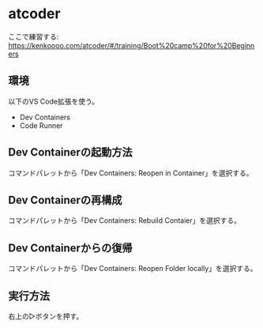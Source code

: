 # atcoder

ここで練習する:
https://kenkoooo.com/atcoder/#/training/Boot%20camp%20for%20Beginners

## 環境

以下のVS Code拡張を使う。

- Dev Containers
- Code Runner

## Dev Containerの起動方法

コマンドパレットから「Dev Containers: Reopen in Container」を選択する。

## Dev Containerの再構成

コマンドパレットから「Dev Containers: Rebuild Contaier」を選択する。

## Dev Containerからの復帰

コマンドパレットから「Dev Containers: Reopen Folder locally」を選択する。

## 実行方法

右上の▷ボタンを押す。